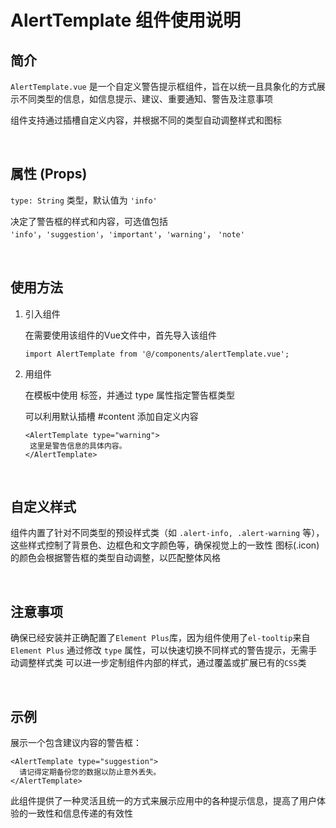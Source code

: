 # AlertTemplate 组件使用说明



## 简介

`AlertTemplate.vue` 是一个自定义警告提示框组件，旨在以统一且具象化的方式展示不同类型的信息，如信息提示、建议、重要通知、警告及注意事项

组件支持通过插槽自定义内容，并根据不同的类型自动调整样式和图标

<br />



## 属性 (Props)

`type: String` 类型，默认值为 `'info'`

决定了警告框的样式和内容，可选值包括 `'info'`，`'suggestion'`，`'important'`，`'warning'`， `'note'`

<br />



## 使用方法

1. 引入组件

   在需要使用该组件的Vue文件中，首先导入该组件

   ```vue
   import AlertTemplate from '@/components/alertTemplate.vue';
   ```

2. 用组件

   在模板中使用 <AlertTemplate> 标签，并通过 type 属性指定警告框类型

   可以利用默认插槽 #content 添加自定义内容

   ```vue
   <AlertTemplate type="warning">
    这里是警告信息的具体内容。
   </AlertTemplate>
   ```

<br />



## 自定义样式

组件内置了针对不同类型的预设样式类（如 `.alert-info, .alert-warning` 等），这些样式控制了背景色、边框色和文字颜色等，确保视觉上的一致性
图标(.icon)的颜色会根据警告框的类型自动调整，以匹配整体风格

<br />



## 注意事项

确保已经安装并正确配置了`Element Plus`库，因为组件使用了`el-tooltip`来自`Element Plus`
通过修改 `type` 属性，可以快速切换不同样式的警告提示，无需手动调整样式类
可以进一步定制组件内部的样式，通过覆盖或扩展已有的`CSS`类

<br />



## 示例

展示一个包含建议内容的警告框：

```vue
<AlertTemplate type="suggestion">
  请记得定期备份您的数据以防止意外丢失。
</AlertTemplate>
```

此组件提供了一种灵活且统一的方式来展示应用中的各种提示信息，提高了用户体验的一致性和信息传递的有效性